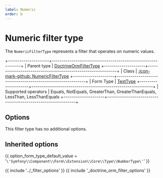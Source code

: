 ```yaml
---
label: Numeric
order: b
---
```


# Numeric filter type

The `NumericFilterType` represents a filter that operates on numeric values.

+---------------------+--------------------------------------------------------------+
| Parent type         | [DoctrineOrmFilterType](doctrine-orm.md)
+---------------------+--------------------------------------------------------------+
| Class               | [:icon-mark-github: NumericFilterType](https://github.com/Kreyu/data-table-bundle/blob/main/src/Filter/Type/NumericFilterType.php)
+---------------------+--------------------------------------------------------------+
| Form Type           | [TextType](https://symfony.com/doc/current/reference/forms/types/text.html)
+---------------------+--------------------------------------------------------------+
| Supported operators | Equals, NotEquals, GreaterThan, GreaterThanEquals, LessThan, LessThanEquals
+---------------------+--------------------------------------------------------------+

## Options

This filter type has no additional options.

## Inherited options

{{ option_form_type_default_value = '`\'Symfony\\Component\\Form\\Extension\\Core\\Type\\NumberType\'`' }}

{{ include '../_filter_options' }}
{{ include '_doctrine_orm_filter_options' }}
